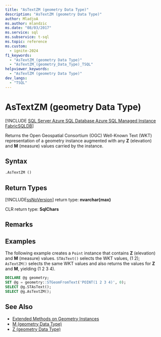 ```yaml
---
title: "AsTextZM (geometry Data Type)"
description: "AsTextZM (geometry Data Type)"
author: MladjoA
ms.author: mlandzic
ms.date: "08/03/2017"
ms.service: sql
ms.subservice: t-sql
ms.topic: reference
ms.custom:
  - ignite-2024
f1_keywords:
  - "AsTextZM_(geometry Data Type)"
  - "AsTextZM_(geometry_Data_Type)_TSQL"
helpviewer_keywords:
  - "AsTextZM (geometry Data Type)"
dev_langs:
  - "TSQL"
---
```

# AsTextZM (geometry Data Type)

[!INCLUDE [SQL Server Azure SQL Database Azure SQL Managed Instance FabricSQLDB](../../includes/applies-to-version/sql-asdb-asdbmi-fabricsqldb.md)]

Returns the Open Geospatial Consortium (OGC) Well-Known Text (WKT) representation of a geometry instance augmented with any **Z** (elevation) and **M** (measure) values carried by the instance.
  
## Syntax  
  
```sql  
.AsTextZM ()  
```  
  
## Return Types

[!INCLUDE[ssNoVersion](../../includes/ssnoversion-md.md)] return type: **nvarchar(max)**  
  
 CLR return type: **SqlChars**  
  
## Remarks  
  
## Examples  

The following example creates a `Point` instance that contains **Z** (elevation) and **M** (measure) values. `STAsText()` selects the WKT values, (1 2); `AsTextZM()` selects the same WKT values and also returns the values for **Z** and **M**, yielding (1 2 3 4).  
  
```sql
DECLARE @g geometry;  
SET @g = geometry::STGeomFromText('POINT(1 2 3 4)', 0);  
SELECT @g.STAsText();  
SELECT @g.AsTextZM();  
```  
  
## See Also  

- [Extended Methods on Geometry Instances](../../t-sql/spatial-geometry/extended-methods-on-geometry-instances.md)
- [M &#40;geometry Data Type&#41;](../../t-sql/spatial-geometry/m-geometry-data-type.md)
- [Z &#40;geometry Data Type&#41;](../../t-sql/spatial-geometry/z-geometry-data-type.md)
